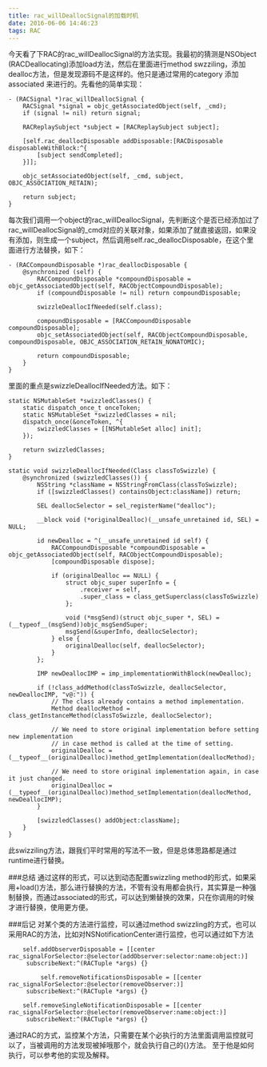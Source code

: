 ```yaml
---
title: rac_willDeallocSignal的加载时机
date: 2016-06-06 14:46:23
tags: RAC
---
```

今天看了下RAC的rac_willDeallocSignal的方法实现。我最初的猜测是NSObject (RACDeallocating)添加load方法，然后在里面进行method swzziling，添加dealloc方法，但是发现源码不是这样的。他只是通过常用的category 添加 associated 来进行的。先看他的简单实现：

<!--more-->

```
- (RACSignal *)rac_willDeallocSignal {
	RACSignal *signal = objc_getAssociatedObject(self, _cmd);
	if (signal != nil) return signal;

	RACReplaySubject *subject = [RACReplaySubject subject];

	[self.rac_deallocDisposable addDisposable:[RACDisposable disposableWithBlock:^{
		[subject sendCompleted];
	}]];

	objc_setAssociatedObject(self, _cmd, subject, OBJC_ASSOCIATION_RETAIN);

	return subject;
}

```
每次我们调用一个object的rac_willDeallocSignal，先判断这个是否已经添加过了rac_willDeallocSignal的_cmd对应的关联对象，如果添加了就直接返回，如果没有添加，则生成一个subject，然后调用self.rac_deallocDisposable，在这个里面进行方法替换，如下：

```
- (RACCompoundDisposable *)rac_deallocDisposable {
	@synchronized (self) {
		RACCompoundDisposable *compoundDisposable = objc_getAssociatedObject(self, RACObjectCompoundDisposable);
		if (compoundDisposable != nil) return compoundDisposable;

		swizzleDeallocIfNeeded(self.class);

		compoundDisposable = [RACCompoundDisposable compoundDisposable];
		objc_setAssociatedObject(self, RACObjectCompoundDisposable, compoundDisposable, OBJC_ASSOCIATION_RETAIN_NONATOMIC);

		return compoundDisposable;
	}
}
```
里面的重点是swizzleDeallocIfNeeded方法。如下：

```
static NSMutableSet *swizzledClasses() {
	static dispatch_once_t onceToken;
	static NSMutableSet *swizzledClasses = nil;
	dispatch_once(&onceToken, ^{
		swizzledClasses = [[NSMutableSet alloc] init];
	});
	
	return swizzledClasses;
}

static void swizzleDeallocIfNeeded(Class classToSwizzle) {
	@synchronized (swizzledClasses()) {
		NSString *className = NSStringFromClass(classToSwizzle);
		if ([swizzledClasses() containsObject:className]) return;

		SEL deallocSelector = sel_registerName("dealloc");

		__block void (*originalDealloc)(__unsafe_unretained id, SEL) = NULL;

		id newDealloc = ^(__unsafe_unretained id self) {
			RACCompoundDisposable *compoundDisposable = objc_getAssociatedObject(self, RACObjectCompoundDisposable);
			[compoundDisposable dispose];

			if (originalDealloc == NULL) {
				struct objc_super superInfo = {
					.receiver = self,
					.super_class = class_getSuperclass(classToSwizzle)
				};

				void (*msgSend)(struct objc_super *, SEL) = (__typeof__(msgSend))objc_msgSendSuper;
				msgSend(&superInfo, deallocSelector);
			} else {
				originalDealloc(self, deallocSelector);
			}
		};
		
		IMP newDeallocIMP = imp_implementationWithBlock(newDealloc);
		
		if (!class_addMethod(classToSwizzle, deallocSelector, newDeallocIMP, "v@:")) {
			// The class already contains a method implementation.
			Method deallocMethod = class_getInstanceMethod(classToSwizzle, deallocSelector);
			
			// We need to store original implementation before setting new implementation
			// in case method is called at the time of setting.
			originalDealloc = (__typeof__(originalDealloc))method_getImplementation(deallocMethod);
			
			// We need to store original implementation again, in case it just changed.
			originalDealloc = (__typeof__(originalDealloc))method_setImplementation(deallocMethod, newDeallocIMP);
		}

		[swizzledClasses() addObject:className];
	}
}
```
此swizziling方法，跟我们平时常用的写法不一致，但是总体思路都是通过runtime进行替换。

###总结
通过这样的形式，可以达到动态配置swizzling method的形式，如果采用+load()方法，那么进行替换的方法，不管有没有用都会执行，其实算是一种强制替换，而通过associated的形式，可以达到懒替换的效果，只在你调用的时候才进行替换，使用更方便。

###后记
对某个类的方法进行监控，可以通过method swizzling的方式，也可以采用RAC的方法，比如对NSNotificationCenter进行监控，也可以通过如下方法

```
    self.addObserverDisposable = [[center rac_signalForSelector:@selector(addObserver:selector:name:object:)]
     subscribeNext:^(RACTuple *args) {}
     
         self.removeNotificationsDisposable = [[center rac_signalForSelector:@selector(removeObserver:)]
     subscribeNext:^(RACTuple *args) {}

    self.removeSingleNotificationDisposable = [[center rac_signalForSelector:@selector(removeObserver:name:object:)]
     subscribeNext:^(RACTuple *args) {}

```
通过RAC的方式，监控某个方法，只需要在某个必执行的方法里面调用监控就可以了，当被调用的方法发现被掉哦那个，就会执行自己的{}方法。
至于他是如何执行，可以参考他的实现及解释。